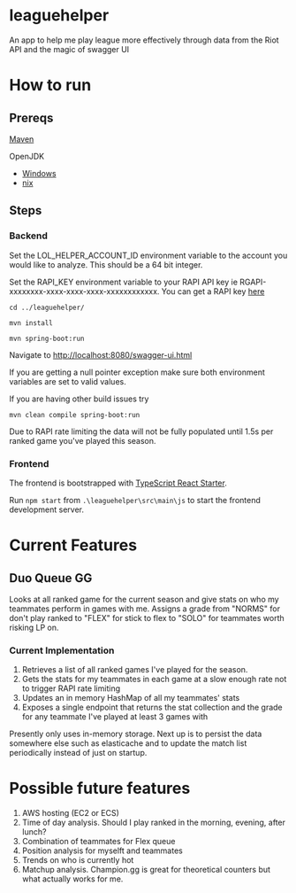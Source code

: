 # leaguehelper
An app to help me play league more effectively through data from the Riot API and the magic of swagger UI

# How to run
## Prereqs

[Maven](https://maven.apache.org/download.cgi)

OpenJDK
- [Windows](https://developers.redhat.com/products/openjdk/overview/)
- [nix](http://openjdk.java.net/)

## Steps
### Backend
Set the LOL_HELPER_ACCOUNT_ID environment variable to the account you would like to analyze. This should be a 64 bit
integer.

Set the RAPI_KEY environment variable to your RAPI API key ie RGAPI-xxxxxxxx-xxxx-xxxx-xxxx-xxxxxxxxxxxx.
You can get a RAPI key [here](https://developer.riotgames.com/)

`cd ../leaguehelper/`

`mvn install`

`mvn spring-boot:run`

Navigate to [http://localhost:8080/swagger-ui.html](http://localhost:8080/swagger-ui.html)

If you are getting a null pointer exception make sure both environment variables are set to valid values.

If you are having other build issues try

`mvn clean compile spring-boot:run`

Due to RAPI rate limiting the data will not be fully populated until 1.5s per ranked game you've played this season.

### Frontend
The frontend is bootstrapped with [TypeScript React Starter](https://github.com/Microsoft/TypeScript-React-Starter).

Run `npm start` from `.\leaguehelper\src\main\js` to start the frontend development server.

# Current Features

## Duo Queue GG
Looks at all ranked game for the current season and give stats on who my teammates perform in games with me.
Assigns a grade from "NORMS" for don't play ranked to "FLEX" for stick to flex to "SOLO" for teammates worth risking LP
on.

### Current Implementation
1. Retrieves a list of all ranked games I've played for the season.
2. Gets the stats for my teammates in each game at a slow enough rate not to trigger RAPI rate limiting
3. Updates an in memory HashMap of all my teammates' stats
4. Exposes a single endpoint that returns the stat collection and the grade for any teammate I've played at least 3
games with

Presently only uses in-memory storage. Next up is to persist the data somewhere else such as elasticache and to update
the match list periodically instead of just on startup.

# Possible future features
1. AWS hosting (EC2 or ECS)
2. Time of day analysis. Should I play ranked in the morning, evening, after lunch?
3. Combination of teammates for Flex queue
4. Position analysis for myselft and teammates
5. Trends on who is currently hot
6. Matchup analysis. Champion.gg is great for theoretical counters but what actually works for me.